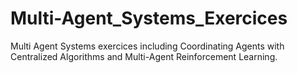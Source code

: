 # Multi-Agent_Systems_Exercices
Multi Agent Systems exercices including Coordinating Agents with Centralized Algorithms and Multi-Agent Reinforcement Learning.

